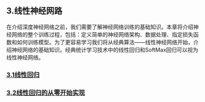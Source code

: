 ## 3.线性神经网路

在介绍深度神经网络之前，我们需要了解神经网络训练的基础知识。本章将介绍神经网络的整个训练过程，包括：定义简单的神经网络架构、数据处理、指定损失函数和如何训练模型。为了更容易学习我们将从经典算法——线性神经网络开始，介绍神经网络的基础知识。经典统计学习技术中的线性回归和SoftMax回归可以视为线性神经网络。

### [3.1线性回归](./3_1.ipynb)
### [3.2线性回归的从零开始实现](./3_2.ipynb)